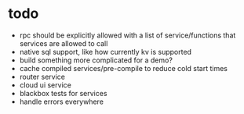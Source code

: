 # todo

- rpc should be explicitly allowed with a list of service/functions that services are allowed to call
- native sql support, like how currently kv is supported
- build something more complicated for a demo?
- cache compiled services/pre-compile to reduce cold start times
- router service
- cloud ui service
- blackbox tests for services
- handle errors everywhere
